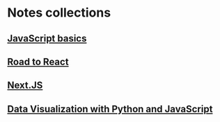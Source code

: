 # Notes collections

## [JavaScript basics](javascript_basics/README.md)

## [Road to React](road_to_react/README.md)

## [Next.JS](next_js_doc.md)

## [Data Visualization with Python and JavaScript](data_visualization_with_python_and_js.md)